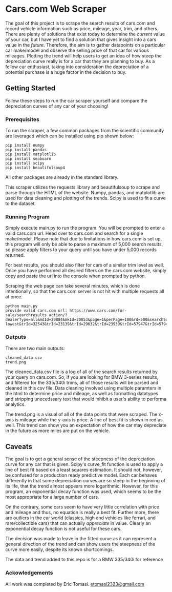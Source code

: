 # Cars.com Web Scraper

The goal of this project is to scrape the search results of cars.com and record vehicle information such as price, mileage, year, trim, and others. There are plenty of solutions that exist today to determine the _current_ value of your car, but I have yet to find a solution that gives insight into a cars value in the _future_. Therefore, the aim is to gather datapoints on a particular car make/model and observe the selling price of that car for various mileages. Plotting the trend will help users to get an idea of how steep the depreciation curve really is for a car that they are planning to buy. As a fellow car enthusiast, taking into consideration the depreciation of a potential purchase is a huge factor in the decision to buy. 


## Getting Started
Follow these steps to run the car scraper yourself and compare the depreciation curves of any car of your choosing!

### Prerequisites 

To run the scraper, a few common packages from the scientific community are leveraged which can be installed using pip shown below:

```
pip install numpy
pip install pandas
pip install matplotlib
pip install seaboarn
pip install scipy
pip install beautifulsoup4
```

All other packages are already in the standard library. 

This scraper utilizes the requests library and beautifulsoup to scrape and parse through the HTML of the website. Numpy, pandas, and matplotlib are used for data cleaning and plotting of the trends. Scipy is used to fit a curve to the dataset. 

### Running Program

Simply execute main.py to run the program. You will be prompted to enter a valid cars.com url. Head over to cars.com and search for a single make/model. Please note that due to limitations in how cars.com is set up, this program will only be able to parse a maximum of 5,000 search results, so please apply filters to your query until you have under 5,000 records returned.

For best results, you should also filter for cars of a similar trim level as well. Once you have performed all desired filters on the cars.com website, simply copy and paste the url into the console when prompted by python. 

Scraping the web page can take several minutes, which is done intentionally, so that the cars.com server is not hit with multiple requests all at once. 

```
python main.py
provide valid cars.com url: https://www.cars.com/for-sale/searchresults.action/?dealerType=all&mdId=20884&mkId=20053&page=1&perPage=100&rd=500&searchSource=PAGINATION&sort=price-lowest&trId=32543&trId=23139&trId=29632&trId=23939&trId=57947&trId=57948&trId=53076&yrId=20199&yrId=20144&yrId=20200&yrId=20145&yrId=20201&yrId=27381&yrId=34923&yrId=39723&yrId=47272&yrId=51683&yrId=56007&yrId=58487&yrId=30031936&yrId=35797618&yrId=36362520&zc=02038
```

### Outputs

There are two main outputs:

```
cleaned_data.csv
trend.png
```

The cleaned_data.csv file is a log of all of the search results returned by your query on cars.com. So, if you are looking for BMW 3-series results, and filtered for the 335/340i trims, all of those results will be parsed and cleaned in this csv file. Data cleaning involved using multiple paramters in the html to determine price and mileage, as well as formatting datatypes and stripping unecedssary text that would inhibit a user's ability to performa analytics. 

The trend.png is a visual of all of the data points that were scraped. The x-axis is mileage while the y-axis is price. A line of best fit is shown in red as well. This trend can show you an expectation of how the car may depreciate in the future as more miles are put on the vehicle. 


## Caveats

The goal is to get a general sense of the steepness of the depreciation curve for any car that is given. Scipy's curve_fit function is used to apply a line of best fit based on a least squares estimation. It should not, however, be confused for a production ready predictive model. Each car behaves differently in that some depreciation curves are so steep in the beginning of its life, that the trend almost appears more logarithmic. However, for this program, an exponential decay function was used, which seems to be the most appropriate for a large number of cars. 

On the contrary, some cars seem to have very little correlation with price and mileage and thus, no equation is really a best fit. Further more, there are outliers in the car world (classics, high end vehicles like ferrari, and rare/collectible cars) that can actually _appreciate_ in value. Clearly an exponential decay function is not useful for these cars. 

The decision was made to leave in the fitted curve as it can represent a general direction of the trend and can show users the steepness of the curve more easily, despite its known shortcomings. 

The data and trend added to this repo is for a BMW 335/340i for reference

### Ackowledgements 
All work was completed by Eric Tomasi. etomasi2323@gmail.com
